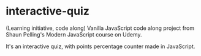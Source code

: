 # interactive-quiz

(Learning initiative, code along)
Vanilla JavaScript code along project from Shaun Pelling's Modern JavaScript course on Udemy. 

It's an interactive quiz, with points percentage counter made in JavaScript. 
